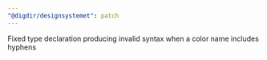 ```yaml
---
"@digdir/designsystemet": patch
---
```


Fixed type declaration producing invalid syntax when a color name includes hyphens

